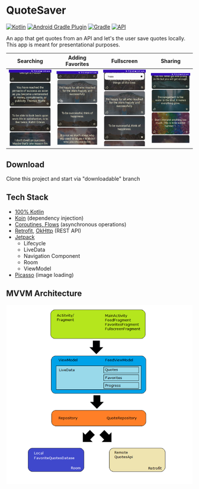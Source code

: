# QuoteSaver
[![Kotlin](https://badgen.net/badge/Kotlin/1.4.21/purple)](https://kotlinlang.org/)
[![Android Gradle Plugin](https://badgen.net/badge/AGP/4.1.1/yellow)](https://developer.android.com/studio/releases/gradle-plugin)
[![Gradle](https://badgen.net/badge/Gradle/6.5/blue)](https://gradle.org)
[![API](https://badgen.net/badge/API/21+/green)](https://android-arsenal.com/api?level=21#l21)

An app that get quotes from an API and let's the user save quotes locally.
This app is meant for presentational purposes.

Searching|Adding Favorites|Fullscreen|Sharing
------------ | ------------- | -------------  | -------------  
![Search](Readme%20Images/search.gif)|![Favorites](Readme%20Images/favorites.gif)|![Fullscreen](Readme%20Images/fullscreen.gif)|![Fullscreen](Readme%20Images/share.gif)

## Download
Clone this project and start via "downloadable" branch



## Tech Stack
- [100% Kotlin](https://kotlinlang.org/)
- [Koin](https://github.com/InsertKoinIO/koin) (dependency injection)
- [Coroutines, Flows](https://developer.android.com/kotlin/coroutines) (asynchronous operations)
- [Retrofit](https://square.github.io/retrofit/), [OkHttp](https://square.github.io/okhttp/) (REST API)
- [Jetpack](https://developer.android.com/jetpack)
  - Lifecycle
  - LiveData
  - Navigation Component
  - Room
  - ViewModel
- [Picasso](https://square.github.io/picasso/) (image loading)

## MVVM Architecture
![MVVM](Readme%20Images/schema.png)
